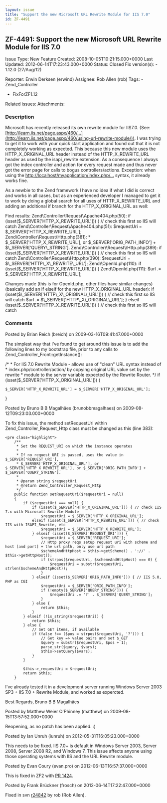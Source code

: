 ```yaml
---
layout: issue
title: "Support the new Microsoft URL Rewrite Module for IIS 7.0"
id: ZF-4491
---
```


ZF-4491: Support the new Microsoft URL Rewrite Module for IIS 7.0
-----------------------------------------------------------------

 Issue Type: New Feature Created: 2008-10-05T10:21:15.000+0000 Last Updated: 2012-06-14T17:23:43.000+0000 Status: Closed Fix version(s): - 1.12.0 (27/Aug/12)
 
 Reporter:  Erwin Derksen (erwind)  Assignee:  Rob Allen (rob)  Tags: - Zend\_Controller
- FixForZF1.12
 
 Related issues: 
 Attachments: 
### Description

Microsoft has recently released its own rewrite module for IIS7.0. (See: [http://learn.iis.net/page.aspx/460/…](http://learn.iis.net/page.aspx/460/using-url-rewrite-module/)). I was trying to get it to work with your quick start application and found out that it is not completely working as expected. This because this new module uses the HTTP\_X\_ORIGINAL\_URL header instead of the HTTP\_X\_REWRITE\_URL header as used by the isapi\_rewrite extension. As a consequence I always got the index controller and action for every request made and thus never got the error page for calls to bogus controllers/actions. Exception: when using the [http://localhost/myapplication/index.php/…](http://localhost/myapplication/index.php/controller/action) syntax, it already works fine.

As a newbie to the Zend framework I have no idea if what I did is correct and works in all cases, but as an experienced developer I managed to get it to work by doing a global search for all uses of HTTP\_X\_REWRITE\_URL and adding an additional if branch for the HTTP\_X\_ORIGINAL\_URL as well:

Find results: Zend\\Controller\\Request\\Apache404.php(50): if (isset($\_SERVER['HTTP\_X\_REWRITE\_URL'])) { // check this first so IIS will catch Zend\\Controller\\Request\\Apache404.php(51): $requestUri = $\_SERVER['HTTP\_X\_REWRITE\_URL']; Zend\\Controller\\Request\\Http.php(381): \* $\_SERVER['HTTP\_X\_REWRITE\_URL'], or $\_SERVER['ORIG\_PATH\_INFO'] + $\_SERVER['QUERY\_STRING']. Zend\\Controller\\Request\\Http.php(389): if (isset($\_SERVER['HTTP\_X\_REWRITE\_URL'])) { // check this first so IIS will catch Zend\\Controller\\Request\\Http.php(390): $requestUri = $\_SERVER['HTTP\_X\_REWRITE\_URL']; Zend\\OpenId.php(110): if (isset($\_SERVER['HTTP\_X\_REWRITE\_URL'])) { Zend\\OpenId.php(111): $url .= $\_SERVER['HTTP\_X\_REWRITE\_URL'];

Changes made (this is for OpenId.php, other files have similar changes) (basically add an if elseif for the new HTTP\_X\_ORIGINAL\_URL header): if (isset($\_SERVER['HTTP\_X\_ORIGINAL\_URL'])) { // check this first so IIS will catch $url .= $\_SERVER['HTTP\_X\_ORIGINAL\_URL']; } elseif (isset($\_SERVER['HTTP\_X\_REWRITE\_URL'])) { // check this first so IIS will catch

 

 

### Comments

Posted by Brian Reich (breich) on 2009-03-16T09:41:47.000+0000

The simplest way that I've found to get around this issue is to add the following lines to my bootstrap file, prior to any calls to Zend\_Controller\_Front::getInstance():

/\* \* For IIS 7.0 Rewrite Module - allows use of "clean" URL syntax instead of \* index.php/controller/action/ by copying original URL value set by the rewrite \* module to the server variable expected by the Rewrite Router. \*/ if (isset($\_SERVER['HTTP\_X\_ORIGINAL\_URL'])) {

 
    $_SERVER['HTTP_X_REWRITE_URL'] = $_SERVER['HTTP_X_ORIGINAL_URL'];


}

 

 

Posted by Bruno B B Magalhães (brunobbmagalhaes) on 2009-08-12T09:23:03.000+0000

To fix this issue, the method setRequestUri within Zend\_Controller\_Request\_Http class must be changed as this (line 383):

 
    <pre class="highlight"> 
        /**
         * Set the REQUEST_URI on which the instance operates
         *
         * If no request URI is passed, uses the value in $_SERVER['REQUEST_URI'],
         * $_SERVER['HTTP_X_ORIGINAL_URL'], or $_SERVER['HTTP_X_REWRITE_URL'], or $_SERVER['ORIG_PATH_INFO'] + $_SERVER['QUERY_STRING'].
         *
         * @param string $requestUri
         * @return Zend_Controller_Request_Http
         */
        public function setRequestUri($requestUri = null)
        {
            if ($requestUri === null) {
                if (isset($_SERVER['HTTP_X_ORIGINAL_URL'])) { // check IIS 7.x with Microsoft Rewrite Module
                    $requestUri = $_SERVER['HTTP_X_ORIGINAL_URL'];
                elseif (isset($_SERVER['HTTP_X_REWRITE_URL'])) { // check IIS with ISAPI_Rewrite, etc
                    $requestUri = $_SERVER['HTTP_X_REWRITE_URL'];
                } elseif (isset($_SERVER['REQUEST_URI'])) {
                    $requestUri = $_SERVER['REQUEST_URI'];
                    // Http proxy reqs setup request uri with scheme and host [and port] + the url path, only use url path
                    $schemeAndHttpHost = $this->getScheme() . '://' . $this->getHttpHost();
                    if (strpos($requestUri, $schemeAndHttpHost) === 0) {
                        $requestUri = substr($requestUri, strlen($schemeAndHttpHost));
                    }
                } elseif (isset($_SERVER['ORIG_PATH_INFO'])) { // IIS 5.0, PHP as CGI
                    $requestUri = $_SERVER['ORIG_PATH_INFO'];
                    if (!empty($_SERVER['QUERY_STRING'])) {
                        $requestUri .= '?' . $_SERVER['QUERY_STRING'];
                    }
                } else {
                    return $this;
                }
            } elseif (!is_string($requestUri)) {
                return $this;
            } else {
                // Set GET items, if available
                if (false !== ($pos = strpos($requestUri, '?'))) {
                    // Get key => value pairs and set $_GET
                    $query = substr($requestUri, $pos + 1);
                    parse_str($query, $vars);
                    $this->setQuery($vars);
                }
            }
    
            $this->_requestUri = $requestUri;
            return $this;
        }


I've already tested it in a development server running Windows Server 2003 SP3 + IIS 7.0 + Rewrite Module, and worked as expercted.

Best Regards, Bruno B B Magalhães

 

 

Posted by Matthew Weier O'Phinney (matthew) on 2009-08-15T13:57:52.000+0000

Reopening, as no patch has been applied. :)

 

 

Posted by Ian Unruh (iunruh) on 2012-05-31T16:05:23.000+0000

This needs to be fixed. IIS 7.0+ is default in Windows Server 2003, Server 2008, Server 2008 R2, and Windows 7. This issue affects anyone using those operating systems with IIS and the URL Rewrite module.

 

 

Posted by Evan Coury (evan.pro) on 2012-06-13T16:57:37.000+0000

This is fixed in ZF2 with [PR 1424](https://github.com/zendframework/zf2/pull/1424).

 

 

Posted by Frank Brückner (frosch) on 2012-06-14T17:22:47.000+0000

Fixed in svn [r24842](http://framework.zend.com/code/revision.php?repname=Zend+Framework&rev=24842) by rob (Rob Allen).

 

 